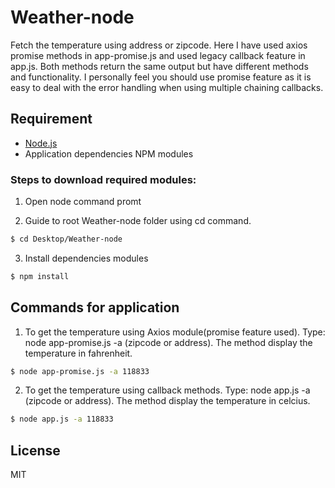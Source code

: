 # Weather-node
Fetch the temperature using address or zipcode. Here I have used axios promise methods in app-promise.js and used legacy callback feature in app.js. Both methods return the same output but have different methods and functionality. I personally feel you should use promise feature as it is easy to deal with the error handling when using multiple chaining callbacks.

## Requirement
- [Node.js](https://nodejs.org/en/ )
- Application dependencies NPM modules

### Steps to download required modules:
1. Open node command promt

2. Guide to root Weather-node folder using cd command.
```sh
$ cd Desktop/Weather-node
```

3. Install dependencies modules
```sh
$ npm install
```

## Commands for application

1. To get the temperature using Axios module(promise feature used). Type: node app-promise.js -a (zipcode or address). The method display the temperature in fahrenheit.
```sh
$ node app-promise.js -a 118833 
```

2. To get the temperature using callback methods. Type: node app.js -a (zipcode or address). The method display the temperature in celcius.
```sh
$ node app.js -a 118833 
```

License
----

MIT
